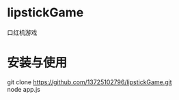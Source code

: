 # lipstickGame
 口红机游戏

# 安装与使用
 git clone https://github.com/13725102796/lipstickGame.git  
 node app.js
  
